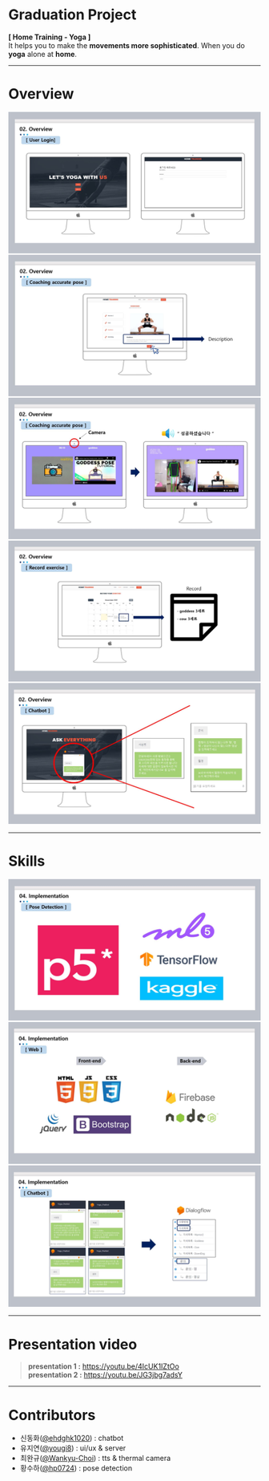 
# Graduation Project

**[ Home Training - Yoga ]**   
It helps you to make the **movements more sophisticated**. When you do **yoga** alone at **home**.   

***   

# Overview

![overview1](https://github.com/yougi8/graduation-project/blob/main/images/overview1.JPG)  
![overview2](https://github.com/yougi8/graduation-project/blob/main/images/overview2.JPG)  
![overview3](https://github.com/yougi8/graduation-project/blob/main/images/overeview3.JPG)  
![overview4](https://github.com/yougi8/graduation-project/blob/main/images/overview4.JPG)  
![overview5](https://github.com/yougi8/graduation-project/blob/main/images/overview5.JPG)   

***   

# Skills
![skill1](https://github.com/yougi8/graduation-project/blob/main/images/skill1.JPG)
![skill2](https://github.com/yougi8/graduation-project/blob/main/images/skill2.JPG)   
![skill3](https://github.com/yougi8/graduation-project/blob/main/images/skill3.JPG)   

***   

# Presentation video   

> **presentation 1 :**  https://youtu.be/4IcUK1IZtOo  
>  **presentation 2 :**  https://youtu.be/JG3jbg7adsY   

***   

# Contributors

* 신동화([@ehdghk1020](https://github.com/ehdghk1020)) : chatbot
* 유지연([@yougi8](https://github.com/yougi8)) : ui/ux & server
* 최완규([@Wankyu-Choi](https://github.com/Wankyu-Choi)) : tts & thermal camera
* 황수하([@hp0724](https://github.com/hp0724)) : pose detection
